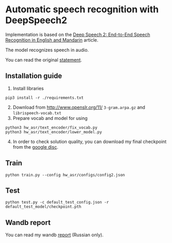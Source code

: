 # Automatic speech recognition with DeepSpeech2

Implementation is based on the [Deep Speech 2: End-to-End Speech Recognition in English and Mandarin](https://arxiv.org/pdf/1512.02595.pdf) article.

The model recognizes speech in audio.

You can read the original [statement](https://github.com/XuMuK1/dla2023/tree/2023/hw1_asr).

## Installation guide

1. Install libraries
```shell
pip3 install -r ./requirements.txt
```
2. Download from http://www.openslr.org/11/ `3-gram.arpa.gz` and `librispeech-vocab.txt`
3. Prepare vocab and model for using
```shell
python3 hw_asr/text_encoder/fix_vocab.py
python3 hw_asr/text_encoder/lower_model.py
```
4. In order to check solution quality, you can download my final checkpoint from the [google disc](https://drive.google.com/file/d/1QrSsx56V5YNjGHUBWy6CIRVbNbjKWUpJ/view?usp=share_link).

## Train
```shell
python train.py --config hw_asr/configs/config2.json
```

## Test
```shell
python test.py -c default_test_config.json -r default_test_model/checkpoint.pth
```

## Wandb report
You can read my wandb [report](https://wandb.ai/tgritsaev/asr_project/reports/DLA-HW-1--Vmlldzo1NzY3NjA5?accessToken=kotkj5oyzomf2d2g1f40mczdnpirwvuw1f538zx9k491g1cfh3wg9iwhsb65o054) (Russian only).
